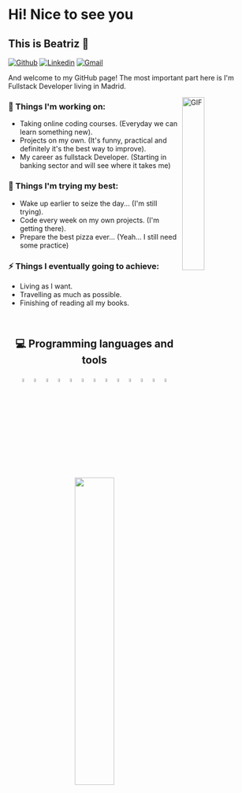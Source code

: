 # Hi! Nice to see you 
## This is Beatriz 👋

[![Github](https://img.shields.io/badge/-Github-000?style=flat&logo=Github&logoColor=white)](https://github.com/Bemart93)
[![Linkedin](https://img.shields.io/badge/-LinkedIn-blue?style=flat&logo=Linkedin&logoColor=white)](https://www.linkedin.com/in/beatriz-martinez-larrucea/)
[![Gmail](https://img.shields.io/badge/-Gmail-c14438?style=flat&logo=Gmail&logoColor=white)](mailto:bemart93@gmail.com)

And welcome to my GitHub page! The most important part here is I'm Fullstack Developer living in Madrid.

<img width="30%" align="right" alt="GIF" src="https://i.pinimg.com/564x/35/33/fa/3533fa8ee3c597ebc833357920476e79.jpg"/>

### 🔭 Things I'm working on: 
- Taking online coding courses. (Everyday we can learn something new). 
- Projects on my own. (It's funny, practical and definitely it's the best way to improve).
- My career as fullstack Developer. (Starting in banking sector and will see where it takes me) 

### 🌱 Things I'm trying my best: 
- Wake up earlier to seize the day... (I'm still trying).
- Code every week on my own projects. (I'm getting there).
- Prepare the best pizza ever... (Yeah... I still need some practice)

### ⚡ Things I eventually going to achieve: 
- Living as I want.
- Travelling as much as possible.
- Finishing of reading all my books.
<br>
<h2 align="center">
  💻 Programming languages and tools
</h2>
<p align="center">
  <code><img width="4%" src="https://www.vectorlogo.zone/logos/w3_html5/w3_html5-icon.svg"></code>
  <code><img width="4%" src="https://www.vectorlogo.zone/logos/w3_css/w3_css-icon.svg"></code>
  <code><img width="4%" src="https://www.vectorlogo.zone/logos/sass-lang/sass-lang-icon.svg"></code>
  <code><img width="4%" src="https://www.vectorlogo.zone/logos/tailwindcss/tailwindcss-icon.svg"></code>
  <code><img width="4%" src="https://www.vectorlogo.zone/logos/javascript/javascript-icon.svg"></code>
  <code><img width="4%" src="https://www.vectorlogo.zone/logos/reactjs/reactjs-icon.svg"></code>
  <code><img width="4%" src="https://www.vectorlogo.zone/logos/angular/angular-icon.svg"></code>
  <code><img width="4%" src="https://www.vectorlogo.zone/logos/typescriptlang/typescriptlang-icon.svg"></code>
  <code><img width="4%" src="https://www.vectorlogo.zone/logos/nodejs/nodejs-icon.svg"></code>
  <code><img width="4%" src="https://www.vectorlogo.zone/logos/mongodb/mongodb-icon.svg"></code>
  <code><img width="4%" src="https://www.vectorlogo.zone/logos/expressjs/expressjs-icon.svg"></code>
  <code><img width="4%" src="https://www.vectorlogo.zone/logos/git-scm/git-scm-icon.svg"></code>
  <code><img width="4%" src="https://www.vectorlogo.zone/logos/android/android-official.svg"></code>
</p>
<br>

<p align="center">
  <a href="https://github.com/Daggy1234">
    <img width="40%" src="https://github-readme-stats.vercel.app/api/top-langs/?username=Bemart93&layout=compact&theme=monokai&hide=glsl" />
  </a>
</p>




<!--
**Bemart93/Bemart93** is a ✨ _special_ ✨ repository because its `README.md` (this file) appears on your GitHub profile.

Here are some ideas to get you started:

- 🔭 I’m currently working on ...
- 🌱 I’m currently learning ...
- 👯 I’m looking to collaborate on ...
- 🤔 I’m looking for help with ...
- 💬 Ask me about ...
- 📫 How to reach me: ...
- 😄 Pronouns: ...
- ⚡ Fun fact: ...
-->
